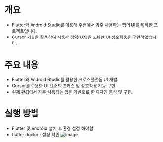 # 개요
- Flutter와 Android Studio를 이용해 주변에서 자주 사용하는 앱의 UI를 제작한 프로젝트입니다.
- Cursor 기능을 활용하여 사용자 경험(UX)을 고려한 UI 상호작용을 구현하였습니다.

# 주요 내용
- Flutter와 Android Studio를 활용한 크로스플랫폼 UI 개발.
- Cursor를 이용한 UI 요소의 포커스 및 상호작용 기능 구현.
- 실제 환경에서 자주 사용되는 앱을 기반으로 한 디자인 분석 및 구현.


# 실행 방법
- Flutter 및 Android 설치 후 환경 설정 해야함
- flutter doctor : 설정 확인
![image](https://github.com/user-attachments/assets/3da6a61f-8e08-4811-8438-a45e7a6d3c13)

